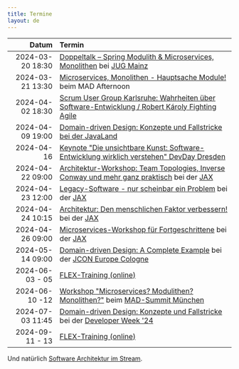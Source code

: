 ```yaml
---
title: Termine
layout: de
---
```


|            Datum | Termin                                                                                                                                                                                                     |
|-----------------:|:-----------------------------------------------------------------------------------------------------------------------------------------------------------------------------------------------------------|
| 2024-03-20 18:30 | [Doppeltalk – Spring Modulith & Microservices, Monolithen](https://www.meetup.com/jug-mainz/events/299032116/) bei [JUG Mainz](https://www.meetup.com/jug-mainz/)                                          |
| 2024-03-21 13:30 | [Microservices, Monolithen - Hauptsache Module!](https://entwickler.de/live-events/mad-afternoon/) beim MAD Afternoon                                                                                      |
| 2024-04-02 18:30 | [Scrum User Group Karlsruhe: Wahrheiten über Software-Entwicklung / Robert Károly Fighting Agile](https://www.meetup.com/scrum-user-group-karlsruhe/events/299772520/)                                     |
| 2024-04-09 19:00 | [Domain-driven Design: Konzepte und Fallstricke bei der JavaLand](https://meine.doag.org/events/javaland/2024/agenda/#eventDay.1712613600)                                                                 |
|       2024-04-16 | [Keynote "Die unsichtbare Kunst: Software-Entwicklung wirklich verstehen" DevDay Dresden](https://www.devday.de/)                                                                                          |
| 2024-04-22 09:00 | [Architektur-Workshop: Team Topologies, Inverse Conway und mehr ganz praktisch](https://jax.de/software-architecture/soziotechnischer-architektur-workshop) bei der [JAX](https://jax.de/)                 |
| 2024-04-23 12:00 | [Legacy-Software - nur scheinbar ein Problem](https://jax.de/microservices/legacy-software-nur-scheinbar-problem/) bei der [JAX](https://jax.de/)                                                          |
| 2024-04-24 10:15 | [Architektur: Den menschlichen Faktor verbessern!](https://jax.de/software-architecture/architektur-menschlicher-faktor/) bei der [JAX](https://jax.de/)                                                   |
| 2024-04-26 09:00 | [Microservices-Workshop für Fortgeschrittene](https://jax.de/microservices/microservices-workshop-fortgeschrittene/) bei der [JAX](https://jax.de/)                                                        |
| 2024-05-14 09:00 | [Domain-driven Design: A Complete Example](https://sched.co/1YwSJ) bei der [JCON Europe Cologne](https://2024.europe.jcon.one/)                                                                            |
|  2024-06-03 - 05 | [FLEX-Training (online)](https://www.socreatory.com/de/trainings/flex)                                                                                                                                     |
|   2024-06-10 -12 | [Workshop "Microservices? Modulithen? Monolithen?"](https://mad-summit.de/fundamentals/microservices-modulithen-monolithen/)  beim [MAD-Summit München](https://mad-summit.de/)                            |
| 2024-07-03 11:45 | [Domain-driven Design: Konzepte und Fallstricke](https://www.developer-week.de/programm/#/talk/domain-driven-design-konzepte-und-fallstricke) bei der [Developer Week '24](https://www.developer-week.de/) |
|  2024-09-11 - 13 | [FLEX-Training (online)](https://www.socreatory.com/de/trainings/flex)                                                                                                                                     |


Und natürlich [Software Architektur im
Stream](https://software-architektur.tv/).
